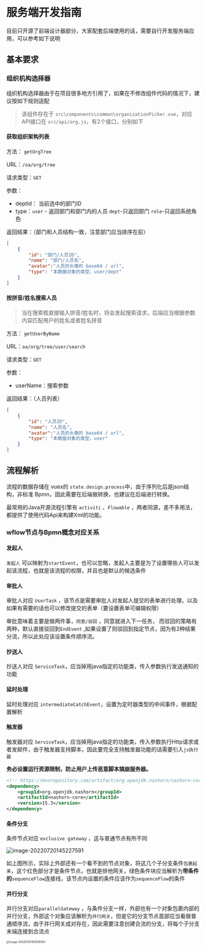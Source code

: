 # 服务端开发指南

目前只开源了前端设计器部分，大家配套后端使用的话，需要自行开发服务端应用，可以参考如下说明



## 基本要求

### 组织机构选择器

组织机构选择器由于在项目很多地方引用了，如果在不修改组件代码的情况下，建议按如下规则适配

> 该组件存在于 `src\components\common\organizationPicker.vue`，对应API接口在 `src/api/org.js`，有2个接口，分别如下

#### 获取组织架构列表

方法： `getOrgTree`

URL：`/oa/org/tree`

请求类型：`GET`

参数：

- deptId： 当前选中的部门ID
- type：`user` - 返回部门和部门内的人员   `dept`-只返回部门   `role`-只返回系统角色

返回结果：（部门和人员结构一致，注意部门应当排序在前）

```json
[
	{
		"id": "部门/人员ID",
		"name": "部门/人员名",
		"avatar":"人员的头像的 base64 / url",
        "type": "本数据对象的类型，user/dept"
	}
]
```



#### 按拼音/姓名搜索人员

>  当在搜索框直接输入拼音/姓名时，将会发起搜索请求，后端应当根据参数内容匹配用户的姓名或者姓名拼音

方法： `getUserByName`

URL：`oa/org/tree/user/search`

请求类型：`GET`

参数：

- userName：搜索参数

返回结果：（人员列表）

```json
[
	{
		"id": "人员ID",
		"name": "人员名",
		"avatar":"人员的头像的 base64 / url",
        "type": "本数据对象的类型，user"
	}
]
```



## 流程解析

流程的数据存储在 vuex的 `state.design.process`中，由于序列化后是json结构，非标准 Bpmn，因此需要在后端做转换，也建议在后端进行转换。

最常用的Java开源流程引擎有 `activiti` 、`Flowable` ，两者同源，差不多用法，都提供了使用代码Api来构建Xml的功能。



### wflow节点与Bpmn概念对应关系



#### 发起人

`发起人` 可以映射为`startEvent`，也可以忽略，发起人主要是为了设置哪些人可以发起该流程，也就是该流程的权限，并且也是默认的候选条件



#### 审批人

审批人对应 `UserTask` ，该节点是需要审批人对发起人提交的表单进行处理，以及如果有需要的话也可以修改提交的表单（要设置表单可编辑权限）

审批意味着主要是做两件事，`同意/驳回` ，同意就进入下一任务， 而驳回的策略有两种，默认直接驳回到`EndEvent` ,如果设置了则驳回到指定节点，因为有2种结果分流，所以此处应该设置条件顺序流。



#### 抄送人

抄送人对应 `ServiceTask`，应当掉用java指定的功能类，传入参数执行发送通知的功能



#### 延时处理

延时处理对应 `intermediateCatchEvent`，设置为定时器类型的中间事件，根据配置解析



#### 触发器

触发器对应 `ServiceTask`，应当掉用java指定的功能类，传入参数执行Http请求或者发邮件，由于触发器支持脚本，因此要完全支持触发器功能的话需要引入`js执行器` 

**务必设置运行资源限制，防止用户上传恶意脚本搞崩服务器。**

```xml
<!-- https://mvnrepository.com/artifact/org.openjdk.nashorn/nashorn-core -->
<dependency>
    <groupId>org.openjdk.nashorn</groupId>
    <artifactId>nashorn-core</artifactId>
    <version>15.3</version>
</dependency>

```



#### 条件分支

条件节点对应 `exclusive gateway` ，这与普通节点有所不同

![image-20220720145227591](https://pic.rmb.bdstatic.com/bjh/fec7f2894a598c5b50f930b3f64ac93c.png)

如上图所示，实际上外部还有一个看不到的节点对象，将这几个子分支条件`包裹起来`，这个红色部分才是条件节点，也就是排他网关，绿色条件块应当解析为**带条件的**`sequenceFlow`连接线，该节点内设置的条件应该作为`sequenceFlow`的条件



#### 并行分支

并行分支对应`parallelGateway` ，与条件分支一样，外部也有一个对象包裹内部的并行分支，外部这个对象应该解析为`并行网关`，但是它的分支节点首部应当看做普通顺序流，由于并行网关成对存在，因此需要注意创建合流的分支，将每个子分支末端连接到合流点

<img src="https://pic.rmb.bdstatic.com/bjh/4ea8259c04daa76b91f8b9863d46a66e.png" alt="image-20220720150019350" style="zoom:50%;" />





